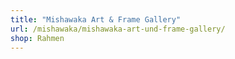 ```yaml
---
title: "Mishawaka Art & Frame Gallery"
url: /mishawaka/mishawaka-art-und-frame-gallery/
shop: Rahmen
---
```

